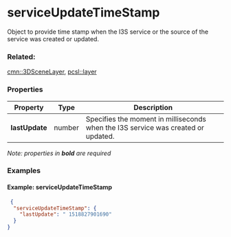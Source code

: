 # serviceUpdateTimeStamp

Object to provide time stamp when the I3S service or the source of the service was created or updated.

### Related:

[cmn::3DSceneLayer](3DSceneLayer.cmn.md), [pcsl::layer](layer.pcsl.md)
### Properties

| Property | Type | Description |
| --- | --- | --- |
| **lastUpdate** | number | Specifies the moment in milliseconds when the I3S service was created or updated. |

*Note: properties in **bold** are required*

### Examples 

#### Example: serviceUpdateTimeStamp 

```json
 {
  "serviceUpdateTimeStamp": {
    "lastUpdate": " 1518827901690"
  }
} 
```

